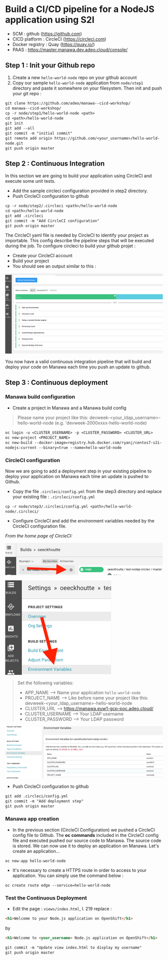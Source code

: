 # Build a CI/CD pipeline for a NodeJS application using S2I

* SCM             : github (https://github.com)
* CICD platform   : CircleCI (https://circleci.com)
* Docker registry : Quay (https://quay.io/)
* PAAS            : https://master.manawa.dev.adeo.cloud/console/

## Step 1 : Init your Github repo
1. Create a new `hello-world-node` repo on your github account
2. Copy our sample `hello-world-node` application from `node/step1` directory and paste it somewhere on your filesystem. Then init and push your git repo :

```shell
git clone https://github.com/adeo/manawa--cicd-workshop/
cd manawa--cicd-workshop/
cp -r node/step1/hello-world-node <path>
cd <path>/hello-world-node
git init
git add --all
git commit -m "initial commit"
git remote add origin https://github.com/<your_username>/hello-world-node.git
git push origin master
```

## Step 2 : Continuous Integration

In this section we are going to build your application using CircleCI and execute some unit tests.

* Add the sample circleci configuration provided in step2 directory.
* Push CircleCI configuration to github

```shell
cp -r node/step2/.circleci <path>/hello-world-node
cd <path>/hello-world-node
git add .circleci
git commit -m "Add CircleCI configuration"
git push origin master
```

The CircleCI yaml file is needed by CircleCI to identify your project as importable. This config describe the pipeline steps that will be executed during the job. To configure circleci to build your github projet :

* Create your CircleCI account
* Build your project
* You should see an output similar to this :

![Link to environement variables](./Tutorial/screens/circleci-success.png)


You now have a valid continuous integration pipeline that will build and deploy your code on Manawa each time you push an update to github.


## Step 3 : Continuous deployment

### Manawa build configuration

* Create a project in Manawa and a Manawa build config

> Please name your project like this: devweek-<your_ldap_username>-hello-world-node (e.g. 'devweek-2000xxxx-hello-world-node)

```
oc login -u <CLUSTER_USERNAME> -p <CLUSTER_PASSWORD> <CLUSTER_URL>
oc new-project <PROJECT_NAME>
oc new-build --docker-image=registry.hub.docker.com/ryanj/centos7-s2i-nodejs:current --binary=true --name=hello-world-node
```

### CircleCI configuration

Now we are going to add a deployment step in your existing pipeline to deploy your application on Manawa each time an update is pushed to Github.

* Copy the file `.circleci/config.yml` from the step3 directory and replace your existing file : `.circleci/config.yml`

```shell
cp -r node/step3/.circleci/config.yml <path>/hello-world-node/.circleci/
```

* Configure CircleCI and add the environment variables needed by the CircleCI configuration file.

*From the home page of CircleCI:*

![Settings button](./Tutorial/screens/settings-button.png)

![Link to environement variables](./Tutorial/screens/environment-variables-link.png)

> Set the following variables:
> * APP_NAME --> Name your application `hello-world-node`
> * PROJECT_NAME --> Like before name your project like this: devweek-<your_ldap_username>-hello-world-node
> * CLUSTER_URL --> https://manawa.euw1-gcp-poc.adeo.cloud/
> * CLUSTER_USERNAME --> Your LDAP username 
> * CLUSTER_PASSWORD --> Your LDAP password

![Environement variables](./Tutorial/screens/environment-variables.png)


* Push CircleCI configuration to github


```shell
git add .circleci/config.yml
git commit -m "Add deployment step"
git push origin master
```


### Manawa app creation

* In the previous section (CircleCI Configuration) we pushed a CircleCI config file to Github. The **oc commands** included in the CircleCI config file and executed pushed our source code to Manawa. The source code is stored. We can now use it to deploy an application on Manawa. Let's create an application...

```
oc new-app hello-world-node
```

* It's necessary to create a HTTPS route in order to access to your application. You can simply use the command below :

```
oc create route edge --service=hello-world-node
```

### Test the Continuous Deployment

* Edit the page : `views/index.html`, l. 219 replace :
```html
<h1>Welcome to your Node.js application on OpenShift</h1>
```

by
```html
<h1>Welcome to <your_username> Node.js application on OpenShift</h1>
```

```shell
git commit -m "Update view index.html to display my username"
git push origin master
```

